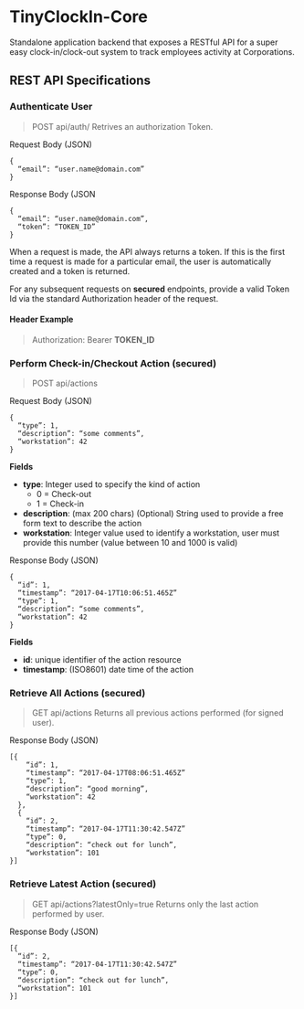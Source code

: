 # TinyClockIn-Core
Standalone application backend that exposes a RESTful API for a super easy clock-in/clock-out system to track employees activity at Corporations.

## REST API Specifications

### Authenticate User
> POST api/auth/
Retrives an authorization Token.

Request Body (JSON)
```
{
  “email”: “user.name@domain.com”
}
```
Response Body (JSON
```
{
  “email”: “user.name@domain.com”,
  “token”: “TOKEN_ID”
}
```

When a request is made, the API always returns a token. If this is the first time a request is made for a particular email, the user is automatically created and a token is returned.

For any subsequent requests on **secured** endpoints, provide a valid Token Id via the standard Authorization header of the request.

#### Header Example
> Authorization: Bearer **TOKEN_ID**

### Perform Check-in/Checkout Action (secured)
> POST api/actions

Request Body (JSON)
```
{
  “type”: 1,
  “description”: “some comments”,
  “workstation”: 42
}
```
**Fields**
- **type**: Integer used to specify the kind of action
  - 0 = Check-out
  - 1 = Check-in
- **description**: (max 200 chars) (Optional) String used to provide a free form text to describe the action
- **workstation**: Integer value used to identify a workstation, user must provide this number (value between 10 and 1000 is valid)


Response Body (JSON)
```
{
  “id”: 1,
  “timestamp”: “2017-04-17T10:06:51.465Z”
  “type”: 1,
  “description”: “some comments”,
  “workstation”: 42
}
```
**Fields**
- **id**: unique identifier of the action resource
- **timestamp**: (ISO8601) date time of the action

### Retrieve All Actions (secured)
> GET api/actions
Returns all previous actions performed (for signed user).

Response Body (JSON)
```
[{
    “id”: 1,
    “timestamp”: “2017-04-17T08:06:51.465Z”
    “type”: 1,
    “description”: “good morning”,
    “workstation”: 42
  },
  {
    “id”: 2,
    “timestamp”: “2017-04-17T11:30:42.547Z”
    “type”: 0,
    “description”: “check out for lunch”,
    “workstation”: 101
}]
```

### Retrieve Latest Action (secured)
> GET api/actions?latestOnly=true
Returns only the last action performed by user.

Response Body (JSON)
```
[{
  “id”: 2,
  “timestamp”: “2017-04-17T11:30:42.547Z”
  “type”: 0,
  “description”: “check out for lunch”,
  “workstation”: 101
}]
```
